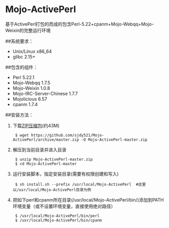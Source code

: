 # Mojo-ActivePerl
基于ActivePerl打包的而成的包含Perl-5.22+cpanm+Mojo-Webqq+Mojo-Weixin的完整运行环境

##系统要求：
* Unix/Linux x86_64
* glibc 2.15+

##包含的组件：
* Perl 5.22.1
* Mojo-Webqq 1.7.5
* Mojo-Weixin 1.0.8
* Mojo-IRC-Server-Chinese 1.7.7
* Mojolicious 6.57
* cpanm 1.7.4

##安装方法：

1. 下载[ZIP压缩包](https://github.com/sjdy521/Mojo-ActivePerl/archive/master.zip)(约43M)

        $ wget https://github.com/sjdy521/Mojo-ActivePerl/archive/master.zip -O Mojo-ActivePerl-master.zip

2. 解压到当前目录并进入目录
    
        $ unzip Mojo-ActivePerl-master.zip
        $ cd Mojo-ActivePerl-master

3. 运行安装脚本，指定安装目录(需要有权限创建和写入)

        $ sh install.sh --prefix /usr/local/Mojo-ActivePerl  #这里以/usr/local/Mojo-ActivePerl目录为例

4. 把如下perl和cpanm所在目录(/usr/local/Mojo-ActivePerl/bin/)添加到PATH环境变量（或不设置环境变量，直接使用绝对路径）

        $ /usr/local/Mojo-ActivePerl/bin/perl
        $ /usr/local/Mojo-ActivePerl/bin/cpanm

